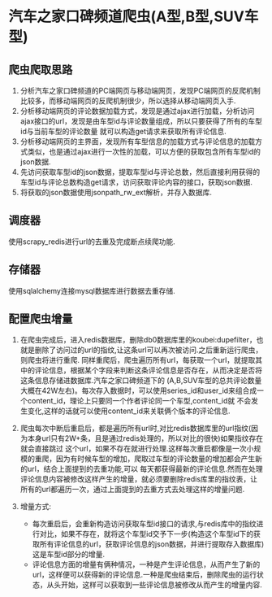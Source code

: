 # 汽车之家口碑频道爬虫(A型,B型,SUV车型)

## 爬虫爬取思路
1. 分析汽车之家口碑频道的PC端网页与移动端网页，发现PC端网页的反爬机制比较多，而移动端网页的反爬机制很少，所以选择从移动端网页入手.
2. 分析移动端网页的评论数据加载方式，发现是通过ajax进行加载，分析访问ajax接口的url，发现是由车型id与评论数量组成，所以只要获得了所有的车型id与当前车型的评论数量
   就可以构造get请求来获取所有评论信息.
3. 分析移动端网页的主界面，发现所有车型信息的加载方式与评论信息的加载方式类似，也是通过ajax进行一次性的加载，可以方便的获取包含所有车型id的json数据.
4. 先访问获取车型id的json数据，提取车型id与评论总数，然后直接利用获得的车型id与评论总数构造get请求，访问获取评论内容的接口，获取json数据.
5. 将获取的json数据使用jsonpath_rw_ext解析，并存入数据库.

## 调度器
使用scrapy_redis进行url的去重及完成断点续爬功能.

## 存储器
使用sqlalchemy连接mysql数据库进行数据去重存储.

## 配置爬虫增量
1. 在爬虫完成后，进入redis数据库，删除db0数据库里的koubei:dupefilter，也就是删除了访问过的url的指纹,让这条url可以再次被访问.之后重新运行爬虫，则爬虫将进行重爬.
同样重爬后，爬虫遍历所有url，每获取一个url，就提取其中的评论信息，根据某个字段来判断这条评论信息是否存在，从而决定是否将这条信息存储进数据库.汽车之家口碑频道下的
(A,B,SUV车型的总共评论数量大概在42W左右)。每次存入数据时，可以使用series_id和user_id来组合成一个content_id，理论上只要同一个作者评论同一个车型,content_id就
不会发生变化,这样的话就可以使用content_id来关联俩个版本的评论信息.

2. 爬虫每次中断后重启后，都是遍历所有url时,对比redis数据库里的url指纹(因为本身url只有2W+条，且是通过redis处理的，所以对比的很快)如果指纹存在就会直接跳过
这个url，如果不存在就进行处理.这样每次重启都像是一次小规模的重爬，因为有时候车型的增加，爬取过车型的评论数量的增加都会产生新的url，结合上面提到的去重功能,可以
每天都获得最新的评论信息.然而在处理评论信息内容被修改这样产生的增量，就必须要删除redis库里的指纹表，让所有的url都遍历一次，通过上面提到的去重方式去处理这样的增量问题.

3. 增量方式:
    * 每次重启后，会重新构造访问获取车型id接口的请求,与redis库中的指纹进行对比，如果不存在，就将这个车型id交予下一步(构造这个车型id下的获取所有评论信息的url，获取评论信息的json数据，并进行提取存入数据库)这是车型id部分的增量.
    * 评论信息方面的增量有俩种情况，一种是产生评论信息，从而产生了新的url，这样便可以获得新的评论信息.一种是爬虫结束后，删除爬虫的运行状态，从头开始，这样可以获取到一些评论信息被修改从而产生的增量内容.